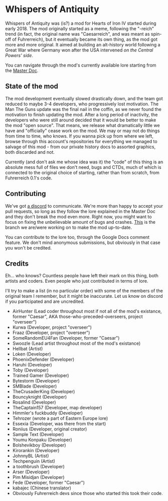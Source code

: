 Whispers of Antiquity
=====================
Whispers of Antiquity was (is?) a mod for Hearts of Iron IV started during early 2018.
The mod originally started as a meme, following the "-reich" trend (in fact, the original name was "Caesarreich", and was meant as spin-off of Fuhrerreich), but it eventually became its own thing, as the mod got more and more original.
It aimed at building an alt-history world following a Great War where Germany won after the USA intervened _on the Central Powers' side_.

You can navigate through the mod's currently available lore starting from the [Master Doc](https://docs.google.com/document/d/1Br359d6TpcKUfdYwSO8QbEN4wY_EDeMjtWu969NewK8/edit?usp=sharing "Fraaz's Timesink").

State of the mod
----------------
The mod development eventually slowed drastically down, and the team got reduced to maybe 3-4 developers, who progressively lost motivation.
The Man The Guns update was the final nail in the coffin, as we never found the motivation to finish updating the mod.
After a long period of inactivity, the developers who were still around decided that it would be better to make the mod "open source".
That means, we release what dramatically little we have and "officially" cease work on the mod. We may or may not do things from time to time, who knows.
If you wanna pick up from where we left, browse through this account's repositories for everything we managed to salvage of this mod - from our private history docs to assorted graphics, both discarded and not.

Currently (and don't ask me whose idea was it) the "code" of this thing is an absolute mess full of files we don't need, bugs and CTDs, much of which is connected to the original choice of starting, rather than from scratch, from Fuhrerreich 0.1's code.

Contributing
------------
We've got [a discord](https://discordapp.com/invite/NUCbmhn) to communicate. We're more than happy to accept your pull requests, so long as they follow the lore explained in the Master Doc and they don't break the mod even more. Right now, you might want to focus on fixing the unbelievable amount of bugs and crashes. [This](https://github.com/WoA-mod/WoA/tree/TryinToUpdate) is the branch we are/were working on to make the mod up-to-date.

You can contribute to the lore too, through the Google Docs comment feature. We don't mind anonymous submissions, but obviously in that case you won't be credited.

Credits
-------
Eh... who knows? Countless people have left their mark on this thing, both artists and coders. Even people who just contributed in terms of lore.

I'll try to make a list (in no particular order) with some of the members of the original team I remember, but it might be inaccurate. Let us know on discord if you participated and are uncredited.

* AirHunter (Lead coder throughout most if not all of the mod's existance, former "Caesar", AKA those-who-preceded-overseers, project "overseer")
* Kurwa (Developer, project "overseer")
* Fraaz (Developer, project "overseer")
* SomeRandomEU4Fan (Developer, former "Caesar")
* Swoozle (Lead artist throughout most of the mod's existance)
* Hellbat (Artist)
* Loken (Developer)
* PhoenixDefender (Developer)
* Haruhi (Developer)
* Toby (Developer)
* Trained Gamer (Developer)
* Bytestorm (Developer)
* SMBlade (Developer)
* TheCrusaderKing (Developer)
* Bouncyknight (Developer)
* Rosalind (Developer)
* TheCaptain157 (Developer, map developer)
* Himmler's fuckbuddy (Developer)
* Tehrozer (wrote a part of Eastern Europe lore)
* Essexia (Developer, was there from the start)
* Roniius (Developer, original creator)
* Sample Text (Developer)
* Youmu Konpaku (Developer)
* Bolshevikboy (Developer)
* Kirorankin (Developer)
* JohnnyBL (Artist)
* Techpenguin (Artist)
* a toothbrush (Developer)
* Arser (Developer)
* Pim Misidjan (Developer)
* Fede (Developer, former "Caesar")
* kabajec (Chinese translator)
* Obviously Fuhrerreich devs since those who started this took their code.
